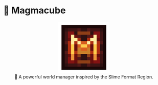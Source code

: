 # 🐾 Magmacube

<p align="center">
<img src="magma.png" style="width: 160px;height: 160px; image-rendering: pixelated;"/>
<br/>
🐾 A powerful world manager inspired by the Slime Format Region.<br/>
</p>
